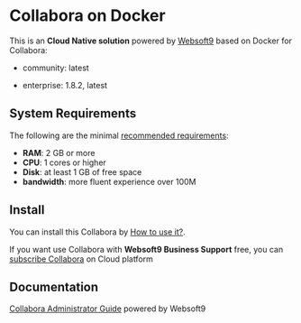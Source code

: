 # Collabora on Docker  

This is an **Cloud Native solution** powered by [Websoft9](https://www.websoft9.com) based on Docker for Collabora:

 - community:  latest

 - enterprise:  1.8.2, latest


## System Requirements

The following are the minimal [recommended requirements](https://sdk.collaboraonline.com/docs/installation/index.html):

* **RAM**: 2 GB or more
* **CPU**: 1 cores or higher
* **Disk**: at least 1 GB of free space
* **bandwidth**: more fluent experience over 100M  

## Install

You can install this Collabora by [How to use it?](https://github.com/Websoft9/docker-library#how-to-use-it).   

If you want use Collabora with **Websoft9 Business Support** free, you can [subscribe Collabora](https://www.websoft9.com/apps) on Cloud platform

## Documentation

[Collabora Administrator Guide](https://support.websoft9.com/docs/collabora) powered by Websoft9
